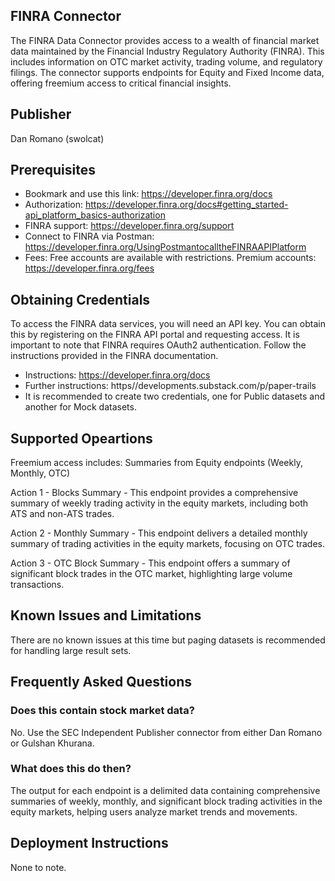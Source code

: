 ## FINRA Connector

The FINRA Data Connector provides access to a wealth of financial market data maintained by the Financial Industry Regulatory Authority (FINRA). This includes information on OTC market activity, trading volume, and regulatory filings. The connector supports endpoints for Equity and Fixed Income data, offering freemium access to critical financial insights.

## Publisher

Dan Romano (swolcat)

## Prerequisites

- Bookmark and use this link: https://developer.finra.org/docs
- Authorization: https://developer.finra.org/docs#getting_started-api_platform_basics-authorization
- FINRA support: https://developer.finra.org/support
- Connect to FINRA via Postman: https://developer.finra.org/UsingPostmantocalltheFINRAAPIPlatform
- Fees: Free accounts are available with restrictions. Premium accounts: https://developer.finra.org/fees

## Obtaining Credentials

To access the FINRA data services, you will need an API key. You can obtain this by registering on the FINRA API portal and requesting access. It is important to note that FINRA requires OAuth2 authentication. Follow the instructions provided in the FINRA documentation.

- Instructions: https://developer.finra.org/docs
- Further instructions: https//developments.substack.com/p/paper-trails
- It is recommended to create two credentials, one for Public datasets and another for Mock datasets.

## Supported Opeartions

Freemium access includes: Summaries from Equity endpoints (Weekly, Monthly, OTC)

Action 1 - Blocks Summary - This endpoint provides a comprehensive summary of weekly trading activity in the equity markets, including both ATS and non-ATS trades.

Action 2 - Monthly Summary - This endpoint delivers a detailed monthly summary of trading activities in the equity markets, focusing on OTC trades.

Action 3 - OTC Block Summary - This endpoint offers a summary of significant block trades in the OTC market, highlighting large volume transactions.

## Known Issues and Limitations

There are no known issues at this time but paging datasets is recommended for handling large result sets.

## Frequently Asked Questions

### Does this contain stock market data?

No. Use the SEC Independent Publisher connector from either Dan Romano or Gulshan Khurana.

### What does this do then?

The output for each endpoint is a delimited data containing comprehensive summaries of weekly, monthly, and significant block trading activities in the equity markets, helping users analyze market trends and movements.

## Deployment Instructions

None to note.

